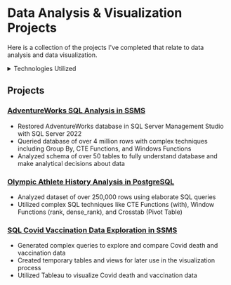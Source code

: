 # Data Analysis & Visualization Projects

Here is a collection of the projects I've completed that relate to data analysis and data visualization.

<details>
<summary>Technologies Utilized</summary>
MS SQL | SSMS | PostgreSQL | pgAdmin | Tableau
</details>

## Projects

### [AdventureWorks SQL Analysis in SSMS](https://github.com/chow2n/AdventureWorks-SQL-Analysis "AdventureWorksAnalysis")
- Restored AdventureWorks database in SQL Server Management Studio with SQL Server 2022
- Queried database of over 4 million rows with complex techniques including Group By, CTE Functions, and Windows Functions
- Analyzed schema of over 50 tables to fully understand database and make analytical decisions about data

### [Olympic Athlete History Analysis in PostgreSQL](https://github.com/chow2n/Olympic-History-SQL-Analysis "OlympicPostgreSQL")
- Analyzed dataset of over 250,000 rows using elaborate SQL queries
- Utilized complex SQL techniques like CTE Functions (with), Window Functions (rank, dense_rank), and Crosstab (Pivot Table)

### [SQL Covid Vaccination Data Exploration in SSMS](https://github.com/chow2n/SQL-CovidDataExploration "CovidDataExploration")
- Generated complex queries to explore and compare Covid death and vaccination data
- Created temporary tables and views for later use in the visualization process
- Utilized Tableau to visualize Covid death and vaccination data

